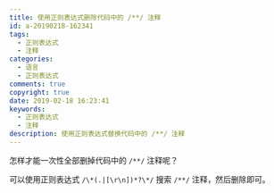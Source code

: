 ```yaml
---
title: 使用正则表达式删除代码中的 /**/ 注释
id: a-20190218-162341
tags:
  - 正则表达式
  - 注释
categories:
  - 语言
  - 正则表达式
comments: true
copyright: true
date: 2019-02-18 16:23:41
keywords: 
  - 正则表达式
  - 注释
description: 使用正则表达式替换代码中的 /**/ 注释
---
```


<script type="text/javascript" src="/js/src/baidu.js"></script>


怎样才能一次性全部删掉代码中的 `/**/` 注释呢？

可以使用正则表达式 `/\*(.|[\r\n])*?\*/` 搜索 `/**/` 注释，然后删除即可。
